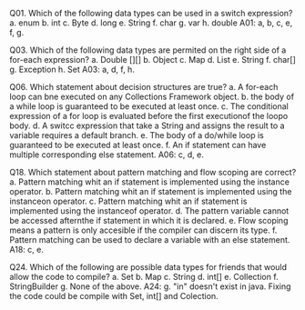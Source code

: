 Q01. Which of the following data types can be used in a switch expression?
a. enum
b. int
c. Byte
d. long
e. String
f. char
g. var
h. double
A01: a, b, c, e, f, g.

Q03. Which of the following data types are permited on the right side of a for-each expression?
a. Double [][]
b. Object
c. Map
d. List
e. String
f. char[]
g. Exception
h. Set
A03: a, d, f, h.

Q06. Which statement about decision structures are true?
a. A for-each loop can bne executed on any Collections Framework object.
b. the body of a while loop is guaranteed to be executed at least once.
c. The conditional expression of a for loop is evaluated before the first executionof the loopo body.
d. A switcc expression that take a String and assigns the result to a variable requires a default branch.
e. The body of a do/while loop is guaranteed to be executed at least once.
f. An if statement can have multiple corresponding else statement.
A06: c, d, e.

Q18. Which statement about pattern matching and flow scoping are correct?
a. Pattern matching whit an if statement is implemented using the instance operator. 
b. Pattern matching whit an if statement is implemented using the instanceon operator. 
c. Pattern matching whit an if statement is implemented using the instanceof operator. 
d. The pattern variable cannot be accessed afternthe if statement in which it is declared.
e. Flow scoping means a pattern is only accesible  if the compiler can discern its type.
f. Pattern matching can be used to declare a variable with an else statement.
A18: c, e.

Q24. Which of the following are possible data types for friends that would allow the code to compile?
a. Set
b. Map
c. String
d. int[]
e. Collection
f. StringBuilder
g. None of the above.
A24: g. "in"  doesn't exist in java. Fixing the code could be compile with Set, int[] and Colection.